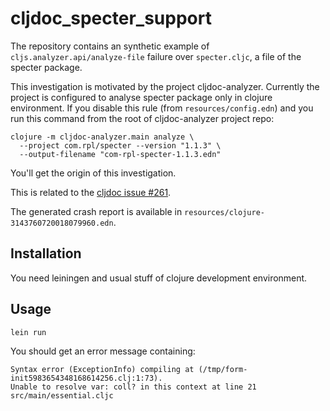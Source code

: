 # cljdoc_specter_support

The repository contains an synthetic example of `cljs.analyzer.api/analyze-file`
failure over `specter.cljc`, a file of the specter package.

This investigation is motivated by the project cljdoc-analyzer. Currently the
project is configured to analyse specter package only in clojure environment.
If you disable this rule (from `resources/config.edn`) and you run this command
from the root of cljdoc-analyzer project repo:
``` shell
clojure -m cljdoc-analyzer.main analyze \
  --project com.rpl/specter --version "1.1.3" \
  --output-filename "com-rpl-specter-1.1.3.edn"
```
You'll get the origin of this investigation.

This is related to the [cljdoc issue #261](https://github.com/cljdoc/cljdoc/issues/261).

The generated crash report is available in `resources/clojure-3143760720018079960.edn`.

## Installation

You need leiningen and usual stuff of clojure development environment.

## Usage

``` shell
lein run
```

You should get an error message containing:
```
Syntax error (ExceptionInfo) compiling at (/tmp/form-init5983654348168614256.clj:1:73).
Unable to resolve var: coll? in this context at line 21 src/main/essential.cljc
```
